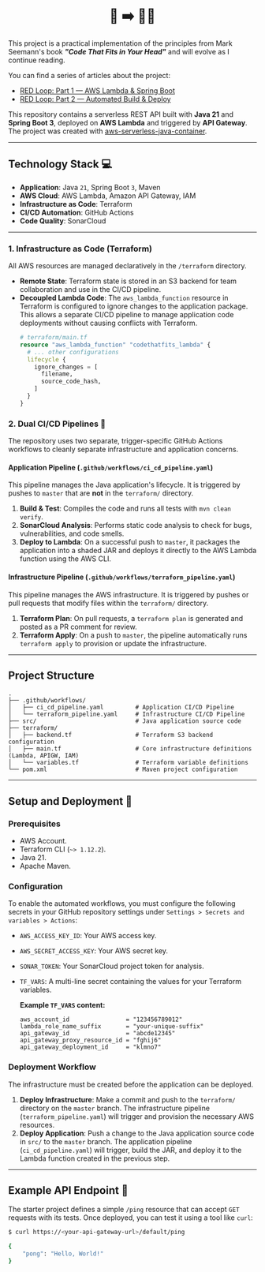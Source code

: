 <h1 align="center">📖 ➡️ 👨‍💻</h1>

This project is a practical implementation of the principles from Mark Seemann's book ***"Code That Fits in Your Head"*** and will evolve as I continue reading.

You can find a series of articles about the project:
- [RED Loop: Part 1 — AWS Lambda & Spring Boot](https://medium.com/@roman.novosad87/red-loop-part-1-aws-lambda-spring-boot-cdf8592c7e92)
- [RED Loop: Part 2 — Automated Build & Deploy](https://medium.com/@roman.novosad87/red-loop-part-2-automated-build-deploy-af4e3c5a6991)

This repository contains a serverless REST API built with **Java 21** and **Spring Boot 3**, deployed on **AWS Lambda** and triggered by **API Gateway**. 
The project was created with [aws-serverless-java-container](https://github.com/aws/serverless-java-container).

---

## Technology Stack 💻

* **Application**: Java `21`, Spring Boot `3`, Maven
* **AWS Cloud**: AWS Lambda, Amazon API Gateway, IAM
* **Infrastructure as Code**: Terraform
* **CI/CD Automation**: GitHub Actions
* **Code Quality**: SonarCloud

---

### 1. Infrastructure as Code (Terraform)

All AWS resources are managed declaratively in the `/terraform` directory.

* **Remote State**: Terraform state is stored in an S3 backend for team collaboration and use in the CI/CD pipeline.
* **Decoupled Lambda Code**: The `aws_lambda_function` resource in Terraform is configured to ignore changes to the application package. This allows a separate CI/CD pipeline to manage application code deployments without causing conflicts with Terraform.
    ```terraform
    # terraform/main.tf
    resource "aws_lambda_function" "codethatfits_lambda" {
      # ... other configurations
      lifecycle {
        ignore_changes = [
          filename,
          source_code_hash,
        ]
      }
    }
    ```

### 2. Dual CI/CD Pipelines 🤖

The repository uses two separate, trigger-specific GitHub Actions workflows to cleanly separate infrastructure and application concerns.

#### **Application Pipeline (`.github/workflows/ci_cd_pipeline.yaml`)**

This pipeline manages the Java application's lifecycle. It is triggered by pushes to `master` that are **not** in the `terraform/` directory.

1.  **Build & Test**: Compiles the code and runs all tests with `mvn clean verify`.
2.  **SonarCloud Analysis**: Performs static code analysis to check for bugs, vulnerabilities, and code smells.
3.  **Deploy to Lambda**: On a successful push to `master`, it packages the application into a shaded JAR and deploys it directly to the AWS Lambda function using the AWS CLI.

#### **Infrastructure Pipeline (`.github/workflows/terraform_pipeline.yaml`)**

This pipeline manages the AWS infrastructure. It is triggered by pushes or pull requests that modify files within the `terraform/` directory.

1.  **Terraform Plan**: On pull requests, a `terraform plan` is generated and posted as a PR comment for review.
2.  **Terraform Apply**: On a push to `master`, the pipeline automatically runs `terraform apply` to provision or update the infrastructure.

---

## Project Structure
```
.
├── .github/workflows/
│   ├── ci_cd_pipeline.yaml         # Application CI/CD Pipeline
│   └── terraform_pipeline.yaml     # Infrastructure CI/CD Pipeline
├── src/                            # Java application source code
├── terraform/
│   ├── backend.tf                  # Terraform S3 backend configuration
│   ├── main.tf                     # Core infrastructure definitions (Lambda, APIGW, IAM)
│   └── variables.tf                # Terraform variable definitions
└── pom.xml                         # Maven project configuration
```
---

## Setup and Deployment 🚀

### Prerequisites

* AWS Account.
* Terraform CLI (`~> 1.12.2`).
* Java 21.
* Apache Maven.

### Configuration

To enable the automated workflows, you must configure the following secrets in your GitHub repository settings under `Settings > Secrets and variables > Actions`:

* `AWS_ACCESS_KEY_ID`: Your AWS access key.
* `AWS_SECRET_ACCESS_KEY`: Your AWS secret key.
* `SONAR_TOKEN`: Your SonarCloud project token for analysis.
* `TF_VARS`: A multi-line secret containing the values for your Terraform variables.

  **Example `TF_VARS` content:**
    ```hcl
    aws_account_id                = "123456789012"
    lambda_role_name_suffix       = "your-unique-suffix"
    api_gateway_id                = "abcde12345"
    api_gateway_proxy_resource_id = "fghij6"
    api_gateway_deployment_id     = "klmno7"
    ```

### Deployment Workflow

The infrastructure must be created before the application can be deployed.

1.  **Deploy Infrastructure**: Make a commit and push to the `terraform/` directory on the `master` branch. The infrastructure pipeline (`terraform_pipeline.yaml`) will trigger and provision the necessary AWS resources.
2.  **Deploy Application**: Push a change to the Java application source code in `src/` to the `master` branch. The application pipeline (`ci_cd_pipeline.yaml`) will trigger, build the JAR, and deploy it to the Lambda function created in the previous step.

---

## Example API Endpoint 📡

The starter project defines a simple `/ping` resource that can accept `GET` requests with its tests. Once deployed, you can test it using a tool like `curl`:

```bash
$ curl https://<your-api-gateway-url>/default/ping

{
    "pong": "Hello, World!"
}
```
